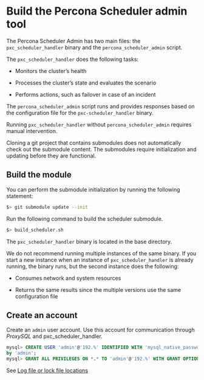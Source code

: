 # Build the Percona Scheduler admin tool

The Percona Scheduler Admin has two main files: the `pxc_scheduler_handler` binary and the `percona_scheduler_admin` script.

The `pxc_scheduler_handler` does the following tasks:

* Monitors the cluster’s health

* Processes the cluster’s state and evaluates the scenario

* Performs actions, such as failover in case of an incident

The `percona_scheduler_admin` script runs and provides responses based on the
configuration file for the `pxc-scheduler_handler` binary.

Running `pxc_scheduler_handler`  without `percona_scheduler_admin` requires
manual intervention.

Cloning a git project that contains submodules does not automatically check out the submodule content. The submodules require initialization and updating before they are functional.

## Build the module

You can perform the submodule initialization by running the following statement:

```bash
$> git submodule update --init
```

Run the following command to build the scheduler submodule.

```bash
$> build_scheduler.sh
```

The `pxc_scheduler_handler` binary is located in the base directory.

We do not recommend running multiple instances of the same binary. If you start a new instance when an instance of
`pxc_scheduler_handler` is already running, the binary runs, but the second instance does the following:

* Consumes network and system resources

* Returns the same results since the multiple versions use the same configuration file

## Create an account

Create an `admin` user account. Use this account for communication through *ProxySQL* and pxc_scheduler_handler.

```sql
mysql> CREATE USER 'admin'@'192.%' IDENTIFIED WITH 'mysql_native_password'
by 'admin';
mysql> GRANT ALL PRIVILEGES ON *.* TO 'admin'@'192.%' WITH GRANT OPTION;
```

See [Log file or lock file locations](/docs/psa-known-limitations.md)


